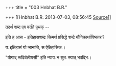 +++
title = "003 Hnbhat B.R."

+++
[[Hnbhat B.R.	2013-07-03, 08:56:45 [Source](https://groups.google.com/g/samskrita/c/f6PVr3KcjB0)]]



तदर्थं शब्द एव वर्तते पृथक् --

  

इति ह आस - इतिहासशब्दः किमर्थं प्रसिद्धे शब्दे यौगिकार्थाविष्कारः?

  

यः इतिहासं यो जानाति, स ऐतिहासिकः।

  

"योगाद् रूढिर्बलीयसी" इति न्यायः न श्रुतः स्यात् भवद्भिः।

  

  



